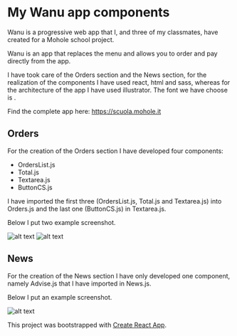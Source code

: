 # My Wanu app components
Wanu is a progressive web app that I, and three of my classmates, have created for a Mohole school project.

Wanu is an app that replaces the menu and allows you to order and pay directly from the app.

I have took care of the Orders section and the News section, for the realization of the components I have used react, html and sass, whereas for the architecture of the app I have used illustrator. The font we have choose is .

Find the complete app here: https://scuola.mohole.it
## Orders

For the creation of the Orders section I have developed four components:
* OrdersList.js
* Total.js
* Textarea.js
* ButtonCS.js

I have imported the first three (OrdersList.js, Total.js and Textarea.js) into Orders.js and the last one (ButtonCS.js) in Textarea.js.

Below I put two example screenshot.

![alt text](https://github.com/DavidPareti/Orders_Wanu-app/blob/master/src/img/Orders1.png "Orders")
![alt text](https://github.com/DavidPareti/Orders_Wanu-app/blob/master/src/img/Orders2.png "Orders")
## News

For the creation of the News section I have only developed one component, namely Advise.js that I have imported in News.js.

Below I put an example screenshot.

![alt text](https://github.com/DavidPareti/Orders_Wanu-app/blob/master/src/img/News.png "News")

This project was bootstrapped with [Create React App](https://github.com/facebook/create-react-app).
